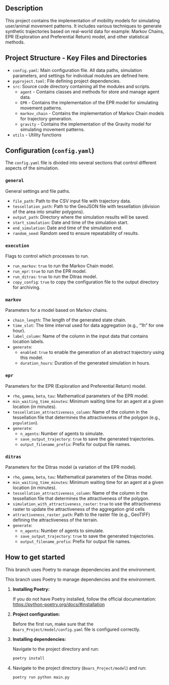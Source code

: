 ## Description

This project contains the implementation of mobility models for simulating user/animal movement patterns. It includes 
various techniques to generate synthetic trajectories based on real-world data for example: Markov Chains, 
EPR (Exploration and Preferential Return) model, and other statistical methods.

## Project Structure - Key Files and Directories
- `config.yaml`: Main configuration file. All data paths, simulation parameters, and settings for individual modules are defined here.
- `pyproject.toml`: File defining project dependencies.
- `src`: Source code directory containing all the modules and scripts.
    - `agent` - Contains classes and methods for store and manage agent data.
    - `EPR` - Contains the implementation of the EPR model for simulating movement patterns.
    - `markov_chain` - Contains the implementation of Markov Chain models for trajectory generation.
    - `gravity` - Contains the implementation of the Gravity model for simulating movement patterns.
- `utils` - Utility functions


## Configuration (`config.yaml`)

The `config.yaml` file is divided into several sections that control different aspects of the simulation.

### `general`
General settings and file paths.
- `file_path`: Path to the CSV input file with trajectory data.
- `tessellation_path`: Path to the GeoJSON file with tessellation (division of the area into smaller polygons).
- `output_path`: Directory where the simulation results will be saved.
- `start_simulation`: Date and time of the simulation start.
- `end_simulation`: Date and time of the simulation end.
- `random_seed`: Random seed to ensure repeatability of results.

### `execution`
Flags to control which processes to run.
- `run_markov`: `true` to run the Markov Chain model.
- `run_epr`: `true` to run the EPR model.
- `run_ditras`: `true` to run the Ditras model.
- `copy_config`: `true` to copy the configuration file to the output directory for archiving.

### `markov`
Parameters for a model based on Markov chains.
- `chain_length`: The length of the generated state chain.
- `time_slot`: The time interval used for data aggregation (e.g., “1h” for one hour).
- `label_column`: Name of the column in the input data that contains location labels.
- `generate`:
  - `enabled`: `true` to enable the generation of an abstract trajectory using this model.
  - `duration_hours`: Duration of the generated simulation in hours.

### `epr`
Parameters for the EPR (Exploration and Preferential Return) model.
- `rho`, `gamma`, `beta`, `tau`: Mathematical parameters of the EPR model.
- `min_waiting_time_minutes`: Minimum waiting time for an agent at a given location (in minutes).
- `tessellation_attractiveness_column`: Name of the column in the tessellation file that determines the attractiveness of the polygon (e.g., `population`).
- `generate`:
  - `n_agents`: Number of agents to simulate.
  - `save_output_trajectory`: `true` to save the generated trajectories.
  - `output_filename_prefix`: Prefix for output file names.

### `ditras`
Parameters for the Ditras model (a variation of the EPR model).
- `rho`, `gamma`, `beta`, `tau`: Mathematical parameters of the Ditras model.
- `min_waiting_time_minutes`: Minimum waiting time for an agent at a given location (in minutes).
- `tessellation_attractiveness_column`: Name of the column in the tessellation file that determines the attractiveness of the polygon.
- `simulation_with_attractiveness_raster`: `true` to use the attractiveness raster to update the attractiveness of the aggregation grid cells
- `attractiveness_raster_path`: Path to the raster file (e.g., GeoTIFF) defining the attractiveness of the terrain.
- `generate`:
  - `n_agents`: Number of agents to simulate.
  - `save_output_trajectory`: `true` to save the generated trajectories.
  - `output_filename_prefix`: Prefix for output file names.

## How to get started

This branch uses Poetry to manage dependencies and the environment.

This branch uses Poetry to manage dependencies and the environment.

1. **Installing Poetry:**

    If you do not have Poetry installed, follow the official documentation:
    https://python-poetry.org/docs/#installation

2. **Project configuration:**

    Before the first run, make sure that the `Boars_Project/model/config.yaml` file is configured correctly.

3. **Installing dependencies:**

    Navigate to the project directory and run:
    ```bash
    poetry install
    ```
4. Navigate to the project directory (`Boars_Project/model`) and run:
    ```bash
    poetry run python main.py
    ```
   
